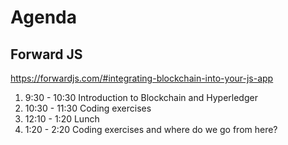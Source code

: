 # Agenda

## Forward JS

https://forwardjs.com/#integrating-blockchain-into-your-js-app

1.  9:30 - 10:30 Introduction to Blockchain and Hyperledger              
1. 10:30 - 11:30 Coding exercises 
1. 12:10 -  1:20 Lunch
1.  1:20 -  2:20 Coding exercises and where do we go from here?
